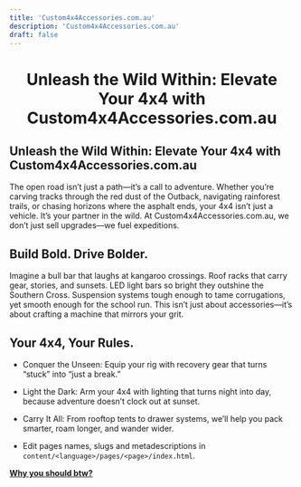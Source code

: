```yaml
---
title: 'Custom4x4Accessories.com.au'
description: 'Custom4x4Accessories.com.au'
draft: false
---
```


<h1 style="text-align: center;">Unleash the Wild Within: Elevate Your 4x4 with Custom4x4Accessories.com.au</h1>

## Unleash the Wild Within: Elevate Your 4x4 with Custom4x4Accessories.com.au

The open road isn’t just a path—it’s a call to adventure. Whether you’re carving tracks through the red dust of the Outback, navigating rainforest trails, or chasing horizons where the asphalt ends, your 4x4 isn’t just a vehicle. It’s your partner in the wild. At Custom4x4Accessories.com.au, we don’t just sell upgrades—we fuel expeditions.

## Build Bold. Drive Bolder.

Imagine a bull bar that laughs at kangaroo crossings. Roof racks that carry gear, stories, and sunsets. LED light bars so bright they outshine the Southern Cross. Suspension systems tough enough to tame corrugations, yet smooth enough for the school run. This isn’t just about accessories—it’s about crafting a machine that mirrors your grit.

## Your 4x4, Your Rules.

- Conquer the Unseen: Equip your rig with recovery gear that turns “stuck” into “just a break.”

- Light the Dark: Arm your 4x4 with lighting that turns night into day, because adventure doesn’t clock out at sunset.

- Carry It All: From rooftop tents to drawer systems, we’ll help you pack smarter, roam longer, and wander wider.
- Edit pages names, slugs and metadescriptions in `content/<language>/pages/<page>/index.html`.



**[Why you should btw?](/posts/why-donating-to-free-and-opensource-software-projects-is-important/)**
